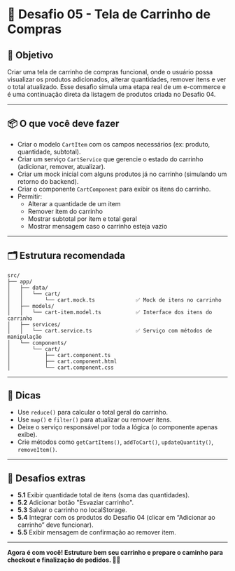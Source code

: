# 🛒 Desafio 05 - Tela de Carrinho de Compras

## 🎯 Objetivo

Criar uma tela de carrinho de compras funcional, onde o usuário possa visualizar os produtos adicionados, alterar quantidades, remover itens e ver o total atualizado. Esse desafio simula uma etapa real de um e-commerce e é uma continuação direta da listagem de produtos criada no Desafio 04.

---

## 📦 O que você deve fazer

- Criar o modelo `CartItem` com os campos necessários (ex: produto, quantidade, subtotal).
- Criar um serviço `CartService` que gerencie o estado do carrinho (adicionar, remover, atualizar).
- Criar um mock inicial com alguns produtos já no carrinho (simulando um retorno do backend).
- Criar o componente `CartComponent` para exibir os itens do carrinho.
- Permitir:
  - Alterar a quantidade de um item
  - Remover item do carrinho
  - Mostrar subtotal por item e total geral
  - Mostrar mensagem caso o carrinho esteja vazio

---

## 🗂️ Estrutura recomendada

```
src/
├── app/
│   ├── data/
│   │   └── cart/
│   │       └── cart.mock.ts             ✅ Mock de itens no carrinho
│   ├── models/
│   │   └── cart-item.model.ts           ✅ Interface dos itens do carrinho
│   ├── services/
│   │   └── cart.service.ts              ✅ Serviço com métodos de manipulação
│   └── components/
│       └── cart/
│           ├── cart.component.ts
│           ├── cart.component.html
│           └── cart.component.css
```

---

## 🧠 Dicas

- Use `reduce()` para calcular o total geral do carrinho.
- Use `map()` e `filter()` para atualizar ou remover itens.
- Deixe o serviço responsável por toda a lógica (o componente apenas exibe).
- Crie métodos como `getCartItems()`, `addToCart()`, `updateQuantity()`, `removeItem()`.

---

## 💪 Desafios extras

- **5.1** Exibir quantidade total de itens (soma das quantidades).
- **5.2** Adicionar botão "Esvaziar carrinho".
- **5.3** Salvar o carrinho no localStorage.
- **5.4** Integrar com os produtos do Desafio 04 (clicar em “Adicionar ao carrinho” deve funcionar).
- **5.5** Exibir mensagem de confirmação ao remover item.

---

**Agora é com você! Estruture bem seu carrinho e prepare o caminho para checkout e finalização de pedidos. 🧾🚀**